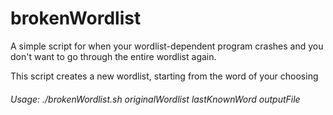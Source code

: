 # brokenWordlist

A simple script for when your wordlist-dependent program crashes and you don't want to go through the entire wordlist again.

This script creates a new wordlist, starting from the word of your choosing 


###### Usage: ./brokenWordlist.sh <i>originalWordlist</i> <i>lastKnownWord</i> <i>outputFile</i>
